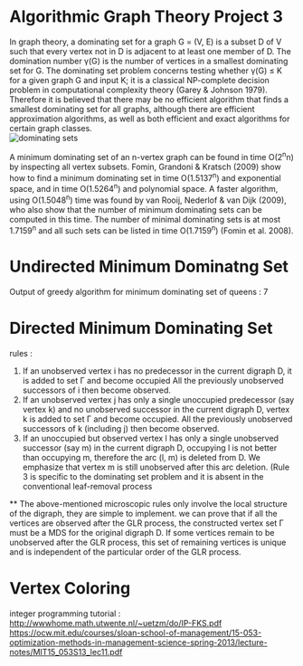 # Algorithmic Graph Theory Project 3
In graph theory, a dominating set for a graph G = (V, E) is a subset D of V such that every vertex not in D is adjacent to at least one member of D. The domination number γ(G) is the number of vertices in a smallest dominating set for G. The dominating set problem concerns testing whether γ(G) ≤ K for a given graph G and input K; it is a classical NP-complete decision problem in computational complexity theory (Garey & Johnson 1979). Therefore it is believed that there may be no efficient algorithm that finds a smallest dominating set for all graphs, although there are efficient approximation algorithms, as well as both efficient and exact algorithms for certain graph classes.  
![dominating sets](https://upload.wikimedia.org/wikipedia/commons/e/e1/Dominating-set.svg)  
  
    
A minimum dominating set of an n-vertex graph can be found in time O(2<sup>n</sup>n) by inspecting all vertex subsets. Fomin, Grandoni & Kratsch (2009) show how to find a minimum dominating set in time O(1.5137<sup>n</sup>) and exponential space, and in time O(1.5264<sup>n</sup>) and polynomial space. A faster algorithm, using O(1.5048<sup>n</sup>) time was found by van Rooij, Nederlof & van Dijk (2009), who also show that the number of minimum dominating sets can be computed in this time. The number of minimal dominating sets is at most 1.7159<sup>n</sup> and all such sets can be listed in time O(1.7159<sup>n</sup>) (Fomin et al. 2008).  

# Undirected Minimum Dominatng Set
Output of greedy algorithm for minimum dominating set of queens : 7
# Directed Minimum Dominating Set
rules :  
1) If an unobserved vertex i has no predecessor in the current digraph D, it is added to set Γ and become occupied All the previously unobserved successors of i then become observed.
2) If an unobserved vertex j has only a single unoccupied predecessor (say vertex k) and no unobserved successor in the current digraph D, vertex k is added to set Γ and become occupied. All the previously unobserved successors of k (including j) then become observed.
3) If an unoccupied but observed vertex l has only a single unobserved successor (say m) in the current digraph D, occupying l is not better than occupying m, therefore the arc (l, m) is deleted from D. We emphasize that vertex m is still unobserved after this arc deletion. (Rule 3 is specific to the dominating set problem and it is absent in the conventional leaf-removal process

** The above-mentioned microscopic rules only involve the local structure of the digraph, they are simple to implement. we can prove that if all the vertices are observed after the GLR process, the constructed vertex set Γ must be a MDS for the original digraph D. If some vertices remain to be unobserved after the GLR process, this set of remaining vertices is unique and is independent of the particular order of the GLR process.


# Vertex Coloring
integer programming tutorial :  
    http://wwwhome.math.utwente.nl/~uetzm/do/IP-FKS.pdf  
    https://ocw.mit.edu/courses/sloan-school-of-management/15-053-optimization-methods-in-management-science-spring-2013/lecture-notes/MIT15_053S13_lec11.pdf

